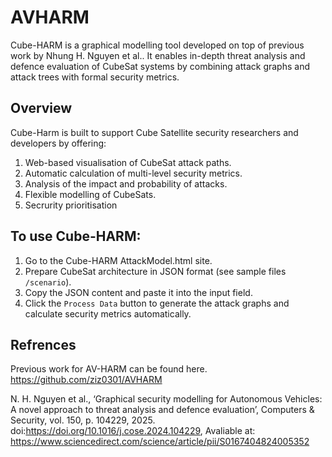 # AVHARM

Cube-HARM is a graphical modelling tool developed on top of previous work by Nhung H. Nguyen et al..
It enables in-depth threat analysis and defence evaluation of CubeSat systems by combining attack graphs and attack trees with formal security metrics.

## Overview

Cube-Harm is built to support Cube Satellite security researchers and developers by offering:

1. Web-based visualisation of CubeSat attack paths.
2. Automatic calculation of multi-level security metrics.
3. Analysis of the impact and probability of attacks.
4. Flexible modelling of CubeSats.
5. Secrurity prioritisation

## To use Cube-HARM:

1. Go to the Cube-HARM AttackModel.html site.
2. Prepare CubeSat architecture in JSON format (see sample files `/scenario`).
3. Copy the JSON content and paste it into the input field.
4. Click the `Process Data` button to generate the attack graphs and calculate security metrics automatically.

## Refrences

Previous work for AV-HARM can be found here.
https://github.com/ziz0301/AVHARM

N. H. Nguyen et al., ‘Graphical security modelling for Autonomous Vehicles: A novel approach to threat analysis and defence evaluation’, Computers & Security, vol. 150, p. 104229, 2025. doi:https://doi.org/10.1016/j.cose.2024.104229, Avaliable at: https://www.sciencedirect.com/science/article/pii/S0167404824005352
